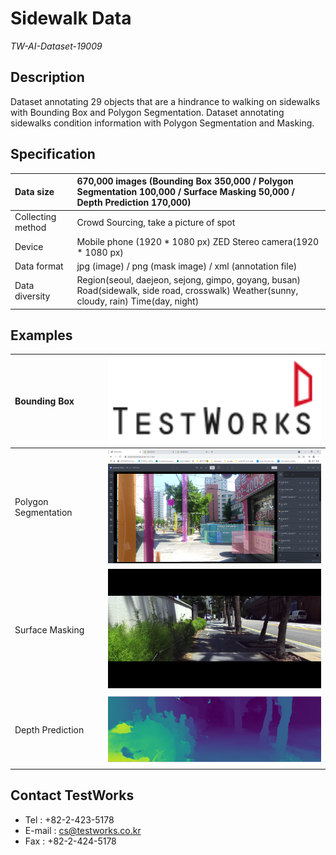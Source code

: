 ﻿Sidewalk Data
===================
_TW-AI-Dataset-19009_

Description
-------------------
Dataset annotating 29 objects that are a hindrance to walking on sidewalks with Bounding Box and Polygon Segmentation. 
Dataset annotating sidewalks condition information with Polygon Segmentation and Masking.


Specification
-------------------
|Data size|670,000 images  (Bounding Box 350,000 / Polygon Segmentation 100,000 / Surface Masking 50,000 / Depth Prediction 170,000)|
|:---|:---|
|Collecting method|Crowd Sourcing, take a picture of spot|
|Device|Mobile phone (1920 * 1080 px)  ZED Stereo camera(1920 * 1080 px)|
|Data format|jpg (image) / png (mask image) / xml (annotation file)|
|Data diversity|Region(seoul, daejeon, sejong, gimpo, goyang, busan)  Road(sidewalk, side road, crosswalk)  Weather(sunny, cloudy, rain)  Time(day, night)|

Examples
---------------
|Bounding Box| <img src="Sample Data\sidewalk_image1.png" width="450px"></img> |
|:---|:---|
|Polygon Segmentation| <img src="Sample Data\sidewalk_image2.png" width="450px"></img> |
|Surface Masking| <img src="Sample Data\sidewalk_image3.png" width="450px"></img> |
|Depth Prediction| <img src="Sample Data\sidewalk_image4.png" width="450px"></img> |

Contact TestWorks
-----------------
* Tel : +82-2-423-5178
* E-mail : <cs@testworks.co.kr>
* Fax : +82-2-424-5178



